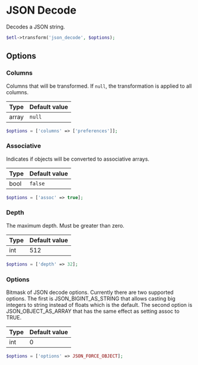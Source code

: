 # JSON Decode

Decodes a JSON string.

```php
$etl->transform('json_decode', $options);
```


## Options

### Columns
Columns that will be transformed. If `null`, the transformation is applied to all columns.

| Type | Default value |
|----- | ------------- |
| array | `null` |

```php
$options = ['columns' => ['preferences']];
```

### Associative
Indicates if objects will be converted to associative arrays.

| Type | Default value |
|----- | ------------- |
| bool | `false` |

```php
$options = ['assoc' => true];
```

### Depth
The maximum depth. Must be greater than zero.

| Type | Default value |
|----- | ------------- |
| int | 512 |

```php
$options = ['depth' => 32];
```

### Options
Bitmask of JSON decode options. Currently there are two supported options. The first is JSON_BIGINT_AS_STRING that allows casting big integers to string instead of floats which is the default. The second option is JSON_OBJECT_AS_ARRAY that has the same effect as setting assoc to TRUE.

| Type | Default value |
|----- | ------------- |
| int | 0 |

```php
$options = ['options' => JSON_FORCE_OBJECT];
```
